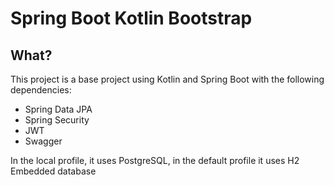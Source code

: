 # Spring Boot Kotlin Bootstrap

## What?

This project is a base project using Kotlin and Spring Boot with the following dependencies:

- Spring Data JPA
- Spring Security
- JWT
- Swagger

In the local profile, it uses PostgreSQL, in the default profile it uses H2 Embedded database


